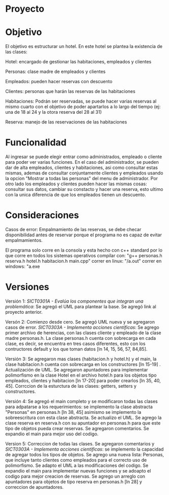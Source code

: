 # Proyecto

# Objetivo 
El objetivo es estructurar un hotel. En este hotel se plantea la existencia de las clases:

Hotel: encargado de gestionar las habitaciones, empleados y clientes

Personas: clase madre de empleados y clientes

Empleados: pueden hacer reservas con descuento

Clientes: personas que harán las reservas de las habitaciones

Habitaciones: Podrán ser reservadas, se puede hacer varias reservas al mismo cuarto con el objetivo de poder apartarlos a lo largo del tiempo (ej: una de 18 al 24 y la otora reserva del 28 al 31)

Reserva: manejo de las reservaciones de las habitaciones

# Funcionalidad
Al ingresar se puede elegir entrar como administrados, empleado o cliente para poder ver varias funciones. En el caso del administrador, se pueden dar de alta empleados, clientes y habitaciones, asi como consultar estas mismas, ademas de consultar conjuntamente clientes y empleados usando la opcion "Mostrar a todas las personas" del menu de administrador. Por otro lado los empleados y clientes pueden hacer las mismas cosas: consultar sus datos, cambiar su constacto y hacer una reserva, esto ultimo con la unica diferencia de que los empleados tienen un descuento.

# Consideraciones
Casos de error: Empalmamiento de las reservas, se debe checar disponibilidad antes de reservar porque el programa no es capaz de evitar empalmamientos.

El programa solo corre en la consola y esta hecho con c++ standard por lo que corre en todos los sistemas operativos
compilar con: "g++ personas.h reserva.h hotel.h habitacion.h main.cpp"
correr en linux: "/a.out"
correr en windows: "a.exe

# Versiones
Versión 1: _SICT0301A - Evalúa los componentes que integran una problemática_: Se agregó el UML para plantear la base. Se agregó link al proyecto anterior.

Versón 2: Comienzo desde cero. Se agregó UML nueva y se agregaron casos de error. _SICT0303A - Implementa acciones científicas_: Se agrego primer archivo de herencias, con las clases cliente y empleado de la clase madre personas.h. La clase personas.h cuenta con sobrecarga en cada clase, es decir, se encuentra en tres casos diferentes, esto con los contructores default y los que toman datos [ln 14, 15, 56, 57, 84,85]. 

Versión 3: Se agregaron mas clases (habitacion.h y hotel.h) y el main, la clase habitacion.h cuenta con sobrecarga en los constructores [ln 15-19] . Actualización de UML. Se agregaron apuntadores para implementar polimorfismo en la clase Hotel en el archivo hotel.h para los objetos tipo empleados, clientes y habitacion [ln 17-20] para poder crearlos [ln 35, 40, 45]. Corrccion de la esturctura de las clases: getters, setters y constructores.

Versión 4: Se agregó el main completo y se modificaron todas las clases para adpatarse a los requerimientos: se implemento la clase abstracta "Personas" en personas.h [ln 38, 45] asimismo se implemento la sobreescritura con esta clase abstracta. Se actualizo el UML. Se agrego la clase reserva en reserva.h con su apuntador en personas.h para que este tipo de objetos pueda crear reservas. Se agregaron comentarios. Se expandio el main para mejor uso del codigo.

Version 5: Correccion de todas las clases. Se agregaron comentarios y  _SICT0303A - Implementa acciones científicas_: se implemento la capacidad de agregar todos los tipos de objetos. Se agrego una nueva lista: Personas, que incluye tanto clientes como empleados para el correcto uso de polimorfismo. Se adapto el UML a las modificaciones del codigo. Se expandio el main para implementar nuevas funciones y se adoapto el codigo para mejor creacion de reservas. Se agrego un arreglo con apuntadores para objetos de tipo reserva en personas.h [ln 28] y correccion de apuntadores.
